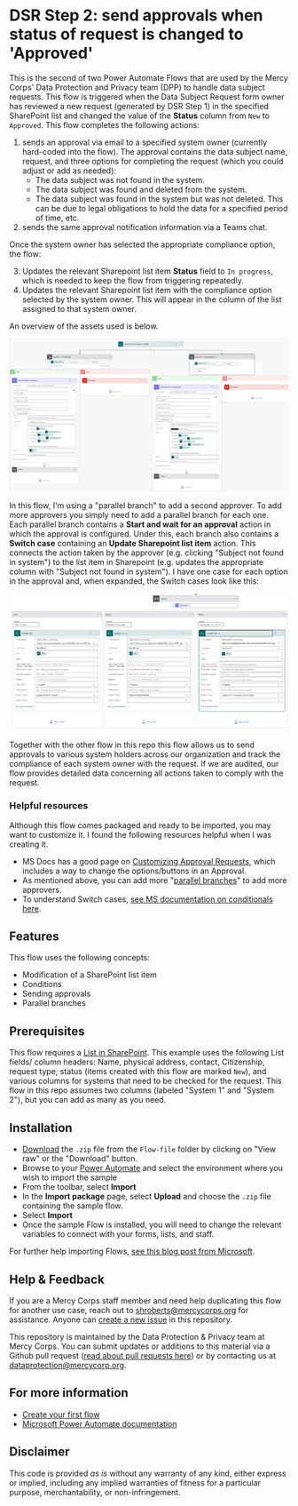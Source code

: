 # DSR Step 2: send approvals when status of request is changed to 'Approved'

This is the second of two Power Automate Flows that are used by the Mercy Corps' Data Protection and Privacy team (DPP) to handle data subject requests. This flow is triggered when the Data Subject Request form owner has reviewed a new request (generated by DSR Step 1) in the specified SharePoint list and changed the value of the **Status** column from `New` to `Approved`. This flow completes the following actions:

1. sends an approval via email to a specified system owner (currently hard-coded into the flow). The approval contains the data subject name, request, and three options for completing the request (which you could adjust or add as needed):
    - The data subject was not found in the system.
    - The data subject was found and deleted from the system.
    - The data subject was found in the system but was not deleted. This can be due to legal obligations to hold the data for a specified period of time, etc.
2. sends the same approval notification information via a Teams chat.

Once the system owner has selected the appropriate compliance option, the flow:

3. Updates the relevant Sharepoint list item **Status** field to `In progress`, which is needed to keep the flow from triggering repeatedly.
4. Updates the relevant Sharepoint list item with the compliance option selected by the system owner. This will appear in the column of the list assigned to that system owner.

An overview of the assets used is below.

![Screenshot of assets used](images/Flow2_overview.png)

In this flow, I'm using a "parallel branch" to add a second approver. To add more approvers you simply need to add a parallel branch for each one. Each parallel branch contains a **Start and wait for an approval** action in which the approval is configured. Under this, each branch also contains a **Switch case** containing an **Update Sharepoint list item** action. This connects the action taken by the approver (e.g. clicking "Subject not found in system") to the list item in Sharepoint (e.g. updates the appropriate column with "Subject not found in system"). I have one case for each option in the approval and, when expanded, the Switch cases look like this:

![Screenshot detail of the Switch case](images/Flow2_switchcase.png)

Together with the other flow in this repo this flow allows us to send approvals to various system holders across our organization and track the compliance of each system owner with the request. If we are audited, our flow provides detailed data concerning all actions taken to comply with the request.

### Helpful resources
Although this flow comes packaged and ready to be imported, you may want to customize it. I found the following resources helpful when I was creating it.

- MS Docs has a good page on [Customizing Approval Requests](https://docs.microsoft.com/en-us/power-automate/approvals-howto), which includes a way to change the options/buttons in an Approval.
- As mentioned above, you can add more "[parallel branches](https://docs.microsoft.com/en-us/power-automate/parallel-modern-approvals)" to add more approvers.
- To understand Switch cases, [see MS documentation on conditionals here](https://learn.microsoft.com/en-us/power-automate/desktop-flows/use-conditionals).

## Features
This flow uses the following concepts:

* Modification of a SharePoint list item
* Conditions
* Sending approvals
* Parallel branches

## Prerequisites
This flow requires a [List in SharePoint](https://support.microsoft.com/en-us/office/introduction-to-lists-0a1c3ace-def0-44af-b225-cfa8d92c52d7). This example uses the following List fields/ column headers: Name, physical address, contact, Citizenship, request type, status (items created with this flow are marked `New`), and various columns for systems that need to be checked for the request. This flow in this repo assumes two columns (labeled "System 1" and "System 2"), but you can add as many as you need.

## Installation
* [Download](Flow-file/DSR_Step2_approval_list_item_status_update.zip) the `.zip` file from the `Flow-file` folder by clicking on "View raw" or the "Download" button. <!-- Test download and import -->
* Browse to your [Power Automate](https://flow.microsoft.com/manage/environments) and select the environment where you wish to import the sample
* From the toolbar, select **Import**
* In the **Import package** page, select **Upload** and choose the `.zip` file containing the sample flow.
* Select **Import**
* Once the sample Flow is installed, you will need to change the relevant variables to connect with your forms, lists, and staff.

For further help importing Flows, [see this blog post from Microsoft](https://powerautomate.microsoft.com/en-us/blog/import-export-bap-packages/).

## Help & Feedback
If you are a Mercy Corps staff member and need help duplicating this flow for another use case, reach out to shroberts@mercycorps.org for assistance. <!-- add path when ready --> Anyone can [create a new issue](https://github.com/pnp/powerautomate-samples/issues/new?assignees=&labels=Needs%3A+Triage+%3Amag%3A%2Ctype%3Abug-suspected&template=bug-report.yml&sample=YOURSAMPLENAME&authors=@YOURGITHUBUSERNAME&title=YOURSAMPLENAME%20-%20) in this repository.

This repository is maintained by the Data Protection & Privacy team at Mercy Corps. You can submit updates or additions to this material via a Github pull request ([read about pull requests here](https://docs.github.com/en/pull-requests/collaborating-with-pull-requests/proposing-changes-to-your-work-with-pull-requests/about-pull-requests)) or by contacting us at dataprotection@mercycorp.org.

## For more information
- [Create your first flow](https://docs.microsoft.com/en-us/power-automate/getting-started#create-your-first-flow)
- [Microsoft Power Automate documentation](https://docs.microsoft.com/en-us/power-automate/)

## Disclaimer
This code is provided *as is* without any warranty of any kind, either express or implied, including any implied warranties of fitness for a particular purpose, merchantability, or non-infringement.
